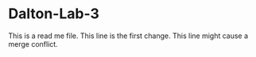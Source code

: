 # Dalton-Lab-3
This is a read me file.
This line is the first change.
This line might cause a merge conflict.
